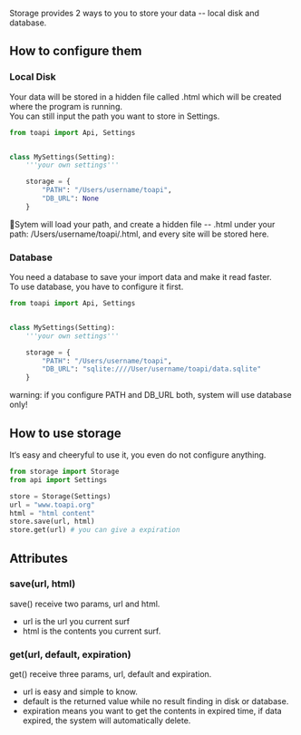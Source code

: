 Storage provides 2 ways to you to store your data -- local disk and database.

## How to configure them

### Local Disk
Your data will be stored in a hidden file called .html which will be created where the program is running.  
You can still input the path you want to store in Settings.  

```python
from toapi import Api, Settings


class MySettings(Setting):
    '''your own settings'''

    storage = {
        "PATH": "/Users/username/toapi",
        "DB_URL": None
    }  
```
Sytem will load your path, and create a hidden file -- .html under your path: /Users/username/toapi/.html, and every site will be stored here.

### Database
You need a database to save your import data and make it read faster.  
To use database, you have to configure it first.

```python
from toapi import Api, Settings


class MySettings(Setting):
    '''your own settings'''

    storage = {
        "PATH": "/Users/username/toapi",
        "DB_URL": "sqlite:////User/username/toapi/data.sqlite"
    }
```
warning: if you configure PATH and DB_URL both, system will use database only!


## How to use storage

It‘s easy and cheeryful to use it, you even do not configure anything.
```python
from storage import Storage
from api import Settings

store = Storage(Settings)
url = "www.toapi.org"
html = "html content"
store.save(url, html)
store.get(url) # you can give a expiration
```

## Attributes

### save(url, html)
save() receive two params, url and html.  
- url is the url you current surf
- html is the contents you current surf.

### get(url, default, expiration)
get() receive three params, url, default and expiration.  
- url is easy and simple to know.  
- default is the returned value while no result finding in disk or database.
- expiration means you want to get the contents in expired time, if data expired, the system will automatically delete.
